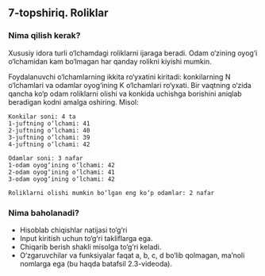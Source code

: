 ## 7-topshiriq. Roliklar
### Nima qilish kerak?
Xususiy idora turli o‘lchamdagi roliklarni ijaraga beradi. Odam o‘zining oyog‘i o‘lchamidan kam bo‘lmagan har qanday rolikni kiyishi mumkin.

Foydalanuvchi o‘lchamlarning ikkita ro‘yxatini kiritadi: konkilarning N o‘lchamlari va odamlar oyog‘ining K o‘lchamlari ro‘yxati. Bir vaqtning o‘zida qancha ko‘p odam roliklarni olishi va konkida uchishga borishini aniqlab beradigan kodni amalga oshiring. 
Misol:

```
Konkilar soni: 4 ta
1-juftning o‘lchami: 41
2-juftning o‘lchami: 40
3-juftning o‘lchami: 39
4-juftning o‘lchami: 42
 
Odamlar soni: 3 nafar
1-odam oyog‘ining o‘lchami: 42
2-odam oyog‘ining o‘lchami: 41
3-odam oyog‘ining o‘lchami: 42
 
Roliklarni olishi mumkin bo‘lgan eng ko‘p odamlar: 2 nafar
```
### Nima baholanadi?
- Hisoblab chiqishlar natijasi to‘g‘ri
- Input kiritish uchun to‘g‘ri takliflarga ega. 
- Chiqarib berish shakli misolga to‘g‘ri keladi.
- O‘zgaruvchilar va funksiyalar faqat a, b, c, d bo‘lib qolmagan, ma’noli nomlarga ega (bu haqda batafsil 2.3-videoda).
